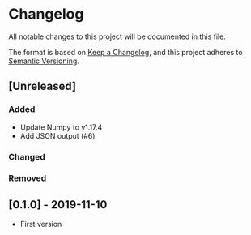 # Changelog
All notable changes to this project will be documented in this file.

The format is based on [Keep a Changelog](https://keepachangelog.com/en/1.0.0/),
and this project adheres to [Semantic Versioning](https://semver.org/spec/v2.0.0.html).

## [Unreleased]

### Added

- Update Numpy to v1.17.4
- Add JSON output (#6)

### Changed



### Removed



## [0.1.0] - 2019-11-10

- First version
